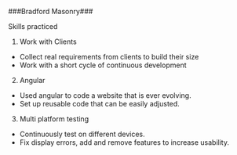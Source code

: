 ###Bradford Masonry###

Skills practiced

1. Work with Clients
  * Collect real requirements from clients to build their size
  * Work with a short cycle of continuous development

2. Angular
  * Used angular to code a website that is ever evolving.
  * Set up reusable code that can be easily adjusted.

3. Multi platform testing
  * Continuously test on different devices.
  * Fix display errors, add and remove features to increase usability.
